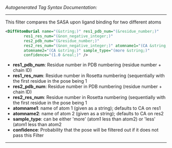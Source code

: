 _Autogenerated Tag Syntax Documentation:_

---
This filter compares the SASA upon ligand binding for two different atoms

```xml
<DiffAtomBurial name="(&string;)" res1_pdb_num="(&residue_number;)"
        res1_res_num="(&non_negative_integer;)"
        res2_pdb_num="(&residue_number;)"
        res2_res_num="(&non_negative_integer;)" atomname1="(CA &string;)"
        atomname2="(CA &string;)" sample_type="(more &string;)"
        confidence="(1.0 &real;)" />
```

-   **res1_pdb_num**: Residue number in PDB numbering (residue number + chain ID)
-   **res1_res_num**: Residue number in Rosetta numbering (sequentially with the first residue in the pose being 1
-   **res2_pdb_num**: Residue number in PDB numbering (residue number + chain ID)
-   **res2_res_num**: Residue number in Rosetta numbering (sequentially with the first residue in the pose being 1
-   **atomname1**: name of atom 1 (given as a string); defaults to CA on res1
-   **atomname2**: name of atom 2 (given as a string); defaults to CA on res2
-   **sample_type**: can be either 'more' (atom1 less than atom2) or 'less' (atom1 less than atom2
-   **confidence**: Probability that the pose will be filtered out if it does not pass this Filter

---
